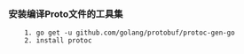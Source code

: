 ### 安装编译Proto文件的工具集
````shell script
    1. go get -u github.com/golang/protobuf/protoc-gen-go
    2. install protoc
````
